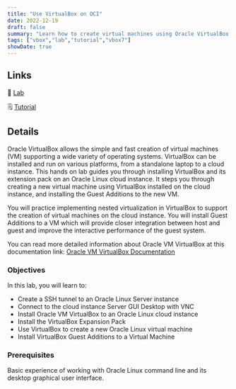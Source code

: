 ```yaml
---
title: "Use VirtualBox on OCI"
date: 2022-12-19
draft: false
summary: "Learn how to create virtual machines using Oracle VirtualBox 7.0 running on a Oracle Linux cloud instance."
tags: ["vbox","lab","tutorial","vbox7"]
showDate: true
---
```


## Links

:crescent_moon: [Lab](https://luna.oracle.com/lab/922eabed-e47c-4934-a4a5-dbacc02f4f3b)

:spiral_notepad: [Tutorial](https://docs.oracle.com/en/learn/vbox-oci)

## Details

Oracle VirtualBox allows the simple and fast creation of virtual machines (VM) supporting a wide variety of operating systems. VirtualBox can be installed and run on various platforms, from a standalone laptop to a cloud instance. This hands on lab guides you through installing VirtualBox and its extension pack on an Oracle Linux cloud instance. It steps you through creating a new virtual machine using VirtualBox installed on the cloud instance, and installing the Guest Additions to the new VM.

You will practice implementing nested virtualization in VirtualBox to support the creation of virtual machines on the cloud instance. You will install Guest Additions to a VM which will provide closer integration between host and guest and improve the interactive performance of the guest system.

You can read more detailed information about Oracle VM VirtualBox at this documentation link: [Oracle VM VirtualBox Documentation](https://docs.oracle.com/en/virtualization/virtualbox/index.html)

### Objectives

In this lab, you will learn to:

   - Create a SSH tunnel to an Oracle Linux Server instance
   - Connect to the cloud instance Server GUI Desktop with VNC
   - Install Oracle VM VirtualBox to an Oracle Linux cloud instance
   - Install the VirtualBox Expansion Pack
   - Use VirtualBox to create a new Oracle Linux virtual machine
   - Install VirtualBox Guest Additions to a Virtual Machine

### Prerequisites

Basic experience of working with Oracle Linux command line and its desktop graphical user interface.

